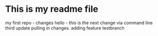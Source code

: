 # This is my readme file
my first repo - changes
hello - this is the next change via command line
third update
pulling in changes.
adding feature testbranch
